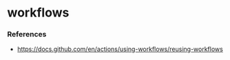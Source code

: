 # workflows

### References

- https://docs.github.com/en/actions/using-workflows/reusing-workflows
